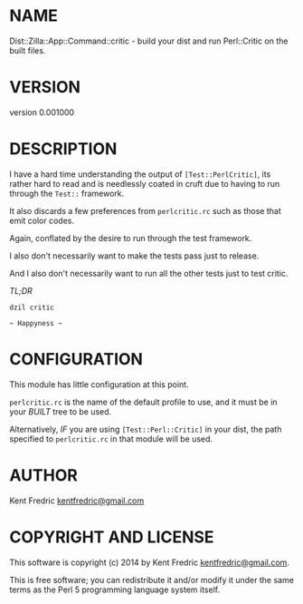 # NAME

Dist::Zilla::App::Command::critic - build your dist and run Perl::Critic on the built files.

# VERSION

version 0.001000

# DESCRIPTION

I have a hard time understanding the output of `[Test::PerlCritic]`, its rather hard to read
and is needlessly coated in cruft due to having to run through the `Test::` framework.

It also discards a few preferences from `perlcritic.rc` such as those that emit color codes.

Again, conflated by the desire to run through the test framework.

I also don't necessarily want to make the tests pass just to release.

And I also don't necessarily want to run all the other tests just to test critic.

_TL;DR_

    dzil critic

    ~ Happyness ~

# CONFIGURATION

This module has little configuration at this point.

`perlcritic.rc` is the name of the default profile to use, and it must be in your _BUILT_ tree to be used.

Alternatively, _IF_ you are using `[Test::Perl::Critic]` in your dist, the path specified to `perlcritic.rc` in that module will be used.

# AUTHOR

Kent Fredric <kentfredric@gmail.com>

# COPYRIGHT AND LICENSE

This software is copyright (c) 2014 by Kent Fredric <kentfredric@gmail.com>.

This is free software; you can redistribute it and/or modify it under
the same terms as the Perl 5 programming language system itself.
